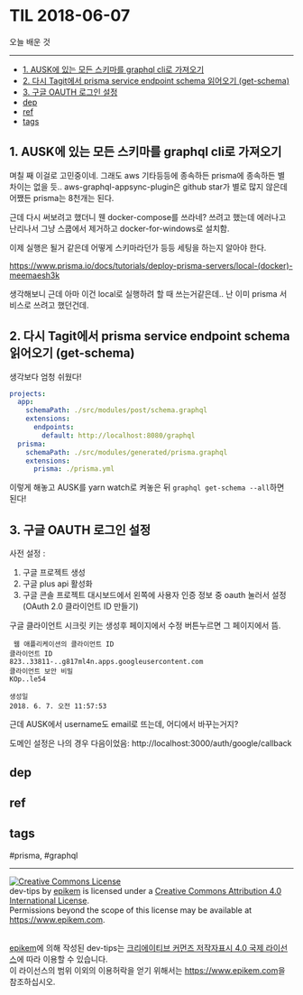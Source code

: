 # TIL 2018-06-07

오늘 배운 것

--------------------------

- [1. AUSK에 있는 모든 스키마를 graphql cli로 가져오기](#1-ausk에-있는-모든-스키마를-graphql-cli로-가져오기)
- [2. 다시 Tagit에서 prisma service endpoint schema 읽어오기 (get-schema)](#2-다시-tagit에서-prisma-service-endpoint-schema-읽어오기-get-schema)
- [3. 구글 OAUTH 로그인 설정](#3-구글-oauth-로그인-설정)
- [dep](#dep)
- [ref](#ref)
- [tags](#tags)
## 1. AUSK에 있는 모든 스키마를 graphql cli로 가져오기

며칠 째 이걸로 고민중이네. 그래도 aws 기타등등에 종속하든 prisma에 종속하든 별 차이는 없을 듯..
aws-graphql-appsync-plugin은 github star가 별로 많지 않은데 어쨌든 prisma는 8천개는 된다.

근데 다시 써보려고 했더니 웬 docker-compose를 쓰라네? 쓰려고 했는데 에러나고 난리나서 그냥 스쿱에서 제거하고 docker-for-windows로 설치함.

이제 실행은 될거 같은데 어떻게 스키마라던가 등등 세팅을 하는지 알아야 한다.

https://www.prisma.io/docs/tutorials/deploy-prisma-servers/local-(docker)-meemaesh3k

생각해보니 근데 아마 이건 local로 실행하려 할 때 쓰는거같은데.. 난 이미 prisma 서비스로 쓰려고 했던건데. 


## 2. 다시 Tagit에서 prisma service endpoint schema 읽어오기 (get-schema)

생각보다 엄청 쉬웠다!

```yml
projects:
  app:
    schemaPath: ./src/modules/post/schema.graphql
    extensions:
      endpoints:
        default: http://localhost:8080/graphql
  prisma:
    schemaPath: ./src/modules/generated/prisma.graphql
    extensions:
      prisma: ./prisma.yml
```

이렇게 해놓고 AUSK를 yarn watch로 켜놓은 뒤 `graphql get-schema --all`하면 된다!

## 3. 구글 OAUTH 로그인 설정

사전 설정 :
1. 구글 프로젝트 생성
2. 구글 plus api 활성화
3. 구글 콘솔 프로젝트 대시보드에서 왼쪽에 사용자 인증 정보 중 oauth 눌러서 설정 (OAuth 2.0 클라이언트 ID 만들기)

구글 클라이언트 시크릿 키는 생성후 페이지에서 수정 버튼누르면 그 페이지에서 뜸.

```
 웹 애플리케이션의 클라이언트 ID
클라이언트 ID
823..33811-..g817ml4n.apps.googleusercontent.com
클라이언트 보안 비밀
KOp..le54

생성일
2018. 6. 7. 오전 11:57:53
```

근데 AUSK에서 username도 email로 뜨는데, 어디에서 바꾸는거지?



도메인 설정은 나의 경우 다음이었음: 
http://localhost:3000/auth/google/callback


## dep

## ref

## tags
  #prisma, #graphql



--------------------------


<!-- license start -->

<a rel="license" href="http://creativecommons.org/licenses/by/4.0/"><img alt="Creative Commons License" style="border-width:0" src="https://i.creativecommons.org/l/by/4.0/88x31.png" /></a>
<br /><span xmlns:dct="http://purl.org/dc/terms/" property="dct:title">dev-tips</span> by <a xmlns:cc="http://creativecommons.org/ns#" href="https://www.github.com/epikem/dev-tips" property="cc:attributionName" rel="cc:attributionURL">epikem</a> is licensed under a <a rel="license" href="http://creativecommons.org/licenses/by/4.0/">Creative Commons Attribution 4.0 International License</a>.<br />Permissions beyond the scope of this license may be available at <a xmlns:cc="http://creativecommons.org/ns#" href="https://www.epikem.com" rel="cc:morePermissions">https://www.epikem.com</a>.

<br /><a xmlns:cc="http://creativecommons.org/ns#" href="https://www.github.com/epikem/dev-tips" property="cc:attributionName" rel="cc:attributionURL">epikem</a>에 의해 작성된 <span xmlns:dct="http://purl.org/dc/terms/" property="dct:title">dev-tips</span>는 <a rel="license" href="http://creativecommons.org/licenses/by/4.0/">크리에이티브 커먼즈 저작자표시 4.0 국제 라이선스</a>에 따라 이용할 수 있습니다.<br />이 라이선스의 범위 이외의 이용허락을 얻기 위해서는 <a xmlns:cc="http://creativecommons.org/ns#" href="https://www.epikem.com" rel="cc:morePermissions">https://www.epikem.com</a>을 참조하십시오.

<!-- license end -->